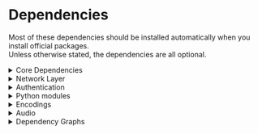 # Dependencies
Most of these dependencies should be installed automatically when you install official packages.  
Unless otherwise stated, the dependencies are all optional.


<details>
  <summary>Core Dependencies</summary>

Those are required by almost every component.
| Project | Source Download Link | Purpose | Client or Server | Notes |
|---------|----------------------|---------|------------------|:------|
|[glib](https://developer.gnome.org/glib/)|[https://ftp.gnome.org/pub/gnome/sources/glib/](https://ftp.gnome.org/pub/gnome/sources/glib/)|low-level library|both|Required|
|[gtk](http://www.gtk.org/)|http://ftp.gnome.org/pub/gnome/sources/gtk+/|UI Toolkit|both|Required|
|[pyopengl](http://pyopengl.sourceforge.net/)|https://pypi.python.org/pypi/PyOpenGL and <br /> https://pypi.python.org/pypi/PyOpenGL-accelerate|[client OpenGL accelerated rendering](./Client-OpenGL)|client| |
|[pycups](https://github.com/zdohnal/pycups)|https://pypi.org/project/pycups/|[Printing](./Printing)|both| |
</details>

<details>
  <summary>Network Layer</summary>

See [Network](../Network/README.md)
| Project | Source Download Link | Purpose | Client or Server | Notes |
|---------|----------------------|---------|------------------|:------|
|[rencode](https://github.com/aresch/rencode)|https://pypi.python.org/pypi/rencode/|[packet encoding](./PacketEncoding)|both |(deprecated in 4.4)|
|[pyyaml](http://pyyaml.org/)|https://pypi.python.org/pypi/PyYAML/|alternative packet encoder|both |optional (usually unused)|
|[lz4](https://github.com/lz4/lz4)|https://github.com/lz4/lz4/releases|[packet compression](./PacketEncoding)|both|Strongly recommended|
|[aioquic](https://github.com/aiortc/aioquic)|https://pypi.org/project/aioquic/|low level network protocol|both|[quic](https://github.com/Xpra-org/xpra/issues/3376)|
|[python-cryptography](https://cryptography.io/en/latest/)|https://pypi.python.org/pypi/cryptography|[Encryption](./Encryption)|both||
|[python-zeroconf](https://github.com/jstasiak/python-zeroconf)|https://pypi.org/project/zeroconf/|[Multicast DNS](./Multicast-DNS) session publishing|server||
|[python-netifaces](http://alastairs-place.net/projects/netifaces/)|https://pypi.python.org/pypi/netifaces|[Multicast DNS](./Multicast-DNS) session publishing|server||
|[dbus-python](https://pypi.python.org/pypi/dbus-python/)|https://dbus.freedesktop.org/releases/dbus-python/|desktop integration, server control interface|both|not applicable to MS Windows or Mac OSX|
|[openssl](https://www.openssl.org/)|https://www.openssl.org/source/|[SSL](./SSL)|both||
|[paramiko](https://pypi.org/project/paramiko/)|https://pypi.org/project/paramiko/|[ssh integration](./SSH)|both||
|[sshpass](https://sourceforge.net/projects/sshpass/)|https://sourceforge.net/projects/sshpass/files/sshpass/|non-interactive SSH password authentication|usually client||
|[brotli](https://github.com/google/brotli)|https://github.com/google/brotli/releases|HTML client compression|r15540 |
</details>

<details>
  <summary>Authentication</summary>

See [authentication modules](../Usage/Authentication.md)
| Project | Source Download Link | Purpose | Client or Server | Notes |
|---------|----------------------|---------|------------------|:------|
|[python-gssapi](https://github.com/sigmaris/python-gssapi)|https://pypi.org/project/gssapi/ |GSSAPI|server|[#1691](https://github.com/Xpra-org/xpra/issues/1691)|
|[python-kerberos](https://github.com/apple/ccs-pykerberos)|https://pypi.org/project/kerberos/ |Kerberos|server|[#1691](https://github.com/Xpra-org/xpra/issues/1691)|
|[python-ldap](https://www.python-ldap.org)|https://pypi.org/project/python-ldap/ |LDAP|server|[#1691](https://github.com/Xpra-org/xpra/issues/1691)|
|[python-ldap3](https://github.com/cannatag/ldap3)|https://pypi.org/project/ldap3/ |LDAP v3|server|[#1691](https://github.com/Xpra-org/xpra/issues/1691)|
|[pyu2f](https://github.com/google/pyu2f)|https://pypi.org/project/pyu2f/ |U2F|server|[#1789](https://github.com/Xpra-org/xpra/issues/1789)|
</details>

<details>
  <summary>Python modules</summary>

| Project                                                   | Source Download Link                 | Notes                                   |
|-----------------------------------------------------------|--------------------------------------|:----------------------------------------|
| [python-ipaddress](https://github.com/phihag/ipaddress)   | https://pypi.org/project/ipaddress/  | unspecified: r11859                     |
| [python-idna](https://github.com/kjd/idna)                | https://pypi.org/project/idna/       | unspecified: r11860                     |
| [python-decorator](https://github.com/micheles/decorator) | https://pypi.org/project/decorator/  | required by gssapi: r18781              |
| [pyasn1](https://github.com/etingof/pyasn1)               | https://pypi.org/project/pyasn1/     | unspecified: r5829                      |
| [asn1crypto](https://github.com/wbond/asn1crypto)         | https://pypi.org/project/asn1crypto/ | required by python-cryptography: r17856 |
| [python-packaging](https://github.com/pypa/packaging)     | https://pypi.org/project/packaging/  | required by python-cryptography: r15310 |
| [pyparsing](https://github.com/pyparsing/pyparsing/)      | https://pypi.org/project/pyparsing/  | required by python-cryptography: r15310 |
| [cffi](https://cffi.readthedocs.io/en/latest/)            | https://pypi.org/project/cffi/       | required by python-cryptography: r11633 |
| [six](https://github.com/benjaminp/six)                   | https://pypi.org/project/six/        | required by python-cryptography: r11640 |
| [setuptools](https://github.com/pypa/setuptools)          | https://pypi.org/project/setuptools/ | unspecified: r5829                      |
| [pycparser](https://github.com/eliben/pycparser)          | https://pypi.org/project/pycparser/  | required by cffi: r11634                |
| [pynacl](https://github.com/pyca/pynacl/)                 | https://pypi.org/project/PyNaCl/     | crypto library used by paramiko: r19967 |
| [bcrypt](https://github.com/pyca/bcrypt/)                 | https://pypi.org/project/bcrypt/     | crypto library used by paramiko: r19965 |
</details>

<details>
  <summary>Encodings</summary>

See [picture encodings](../Usage/Encodings.md)
| Project | Source Download Link | Purpose | Client or Server |
|---------|----------------------|---------|------------------|
|[x264](http://www.videolan.org/developers/x264.html)|ftp://ftp.videolan.org/pub/x264/snapshots/|h264 encoding|server|
|[ffmpeg](http://www.ffmpeg.org/)|http://ffmpeg.org/releases/|h264, h265, vp8 and vp9 decoding|client|
|[vpx]([http://www.webmproject.org/tools/](https://github.com/webmproject/libvpx/))|[http://downloads.webmproject.org/releases/webm/index.html](https://github.com/webmproject/libvpx/)|vp8 and vp9 codecs|both|
|[webp](https://code.google.com/p/webp/)|http://downloads.webmproject.org/releases/webp/index.html|webp codec|both|
|[libpng](http://www.libpng.org/pub/png/libpng.html)|ftp://ftp.simplesystems.org/pub/libpng/png/src/libpng16/|png encoding|both|
|[libspng](https://libspng.org)|https://libspng.org/download/|faster png encoding|both|
|[libjpeg-turbo](https://github.com/libjpeg-turbo/libjpeg-turbo)|https://sourceforge.net/projects/libjpeg-turbo/files/|jpeg encoding|both|
|[python-pillow](https://python-pillow.github.io/)|https://pypi.python.org/pypi/Pillow|png,jpeg,webp encoding and decoding, format conversion - **Required**|both|
|[opencv](http://opencv.org/)|https://opencv.org/releases/|[Webcam capture](./Webcam)]|client|
|[libyuv](https://chromium.googlesource.com/libyuv/libyuv/)|https://chromium.googlesource.com/libyuv/libyuv/|[Colourspace Conversion](./CSC)|both|
|[pycuda](https://mathema.tician.de/software/pycuda/)|https://pypi.python.org/pypi/pycuda|[NVENC](./NVENC)|server|
|[cuda](http://www.nvidia.com/object/cuda_home_new.html)|https://developer.nvidia.com/cuda-toolkit|[NVENC](./NVENC)|server|
|[pyNVML](http://pythonhosted.org/nvidia-ml-py/)|https://pypi.python.org/pypi/nvidia-ml-py/|[NVENC](./NVENC)|server|
</details>

<details>
  <summary>Audio</summary>

See [audio forwarding](../Features/Audio.md)
| Project | Source Download Link | Purpose |
|---------|----------------------|---------|
|[gstreamer](http://gstreamer.freedesktop.org/)|http://gstreamer.freedesktop.org/src/|audio framework|
|[Ogg](http://xiph.org/ogg/)|http://downloads.xiph.org/releases/ogg/|ogg container format|
|[opus](https://www.opus-codec.org/)|http://downloads.xiph.org/releases/opus/|opus codec|
|[Flac](https://xiph.org/flac/)|http://downloads.xiph.org/releases/flac/|flac codec|
|[Speex](http://www.speex.org/)|http://downloads.xiph.org/releases/speex/|speex codec|
|[Vorbis](http://www.vorbis.com/)|http://downloads.xiph.org/releases/vorbis/|vorbis codec|
|[wavpack](http://www.wavpack.com/)|http://www.wavpack.com/downloads.html|wavpack codec|
|[faac](https://github.com/knik0/faac)|https://github.com/knik0/faac/releases|aac encoder|
|[faad](https://github.com/knik0/faad2)|https://github.com/knik0/faad2/releases|aac decoder|
|[lame](http://lame.sourceforge.net/)|http://sourceforge.net/projects/lame/files/lame/|MP3 encoder|
|[TwoLame](http://www.twolame.org/)|http://sourceforge.net/projects/twolame/files/twolame/|MP3 encoder|
</details>

<details>
  <summary>Dependency Graphs</summary>

  These graphs were generated using `jhbuild dot` on MacOS.  
  The MacOS builds include very low level build dependencies.

  ### Codecs
  ![Codec Dependencies](./graphs/codecs.png)

  ### Python3 Modules
  ![Python 3 Modules](./graphs/python3.png)

  ### GTK3
  ![GTK 3](./graphs/gtk3.png)

  ### Tools
  ![Tools](./graphs/tools.png)

  ### MacOS Packaging Tools
  ![GTK 3](./graphs/packaging-tools.png)

</details>

